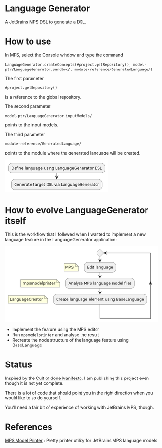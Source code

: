 # Language Generator

A JetBrains MPS DSL to generate a DSL.

# How to use

In MPS, select the Console window and type the command
```
LanguageGenerator.createConcepts(#project.getRepository(), model-ptr/LanguageGenerator.sandbox/, module-reference/GeneratedLanguage/)
```


The first parameter 
```
#project.getRepository()
```
is a reference to the global repository.

The second parameter
```
model-ptr/LanguageGenerator.inputModels/
```
points to the input models.

The third parameter
```
module-reference/GeneratedLanguage/
```
points to the module where the generated language will be created.

![](doc/LanguageDefinition.png "Language Definition")


# How to evolve LanguageGenerator itself

This is the workflow that I followed when I wanted to implement a new language feature in the LanguageGenerator application:

![](doc/Workflow.png "Workflow for evolving LanguageGenerator")

* Implement the feature using the MPS editor
* Run `mpsmodelprinter` and analyse the result
* Recreate the node structure of the language feature using BaseLanguage


# Status

Inspired by the [Cult of done Manifesto](https://medium.com/@bre/the-cult-of-done-manifesto-724ca1c2ff13), I am publishing this project even though it is not yet complete.

There is a lot of code that should point you in the right direction when you would like to so do yourself.

You'll need a fair bit of experience of working with JetBrains MPS, though.

# References

[MPS Model Printer](https://github.com/janradeck/mpsmodelprinter) : Pretty printer utility for JetBrains MPS language models
